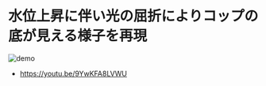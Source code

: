 # 水位上昇に伴い光の屈折によりコップの底が見える様子を再現
![demo](https://raw.githubusercontent.com/shikitari/unity_refraction_example/1b6a721168f8e5d94a779b754b1e631bb8bd9314/docs/demo.gif "demo")
- https://youtu.be/9YwKFA8LVWU
